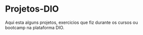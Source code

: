 # Projetos-DIO
Aqui esta alguns projetos, exercicios que fiz durante os cursos ou bootcamp na plataforma DIO.
